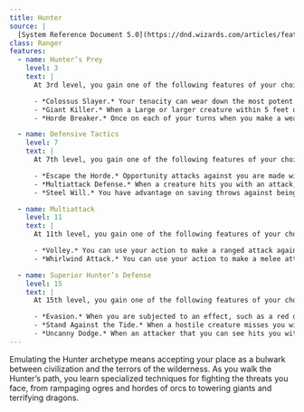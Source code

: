 ```yaml
---
title: Hunter
source: |
  [System Reference Document 5.0](https://dnd.wizards.com/articles/features/systems-reference-document-srd)
class: Ranger
features:
  - name: Hunter’s Prey
    level: 3
    text: |
      At 3rd level, you gain one of the following features of your choice.

      - *Colossus Slayer.* Your tenacity can wear down the most potent foes. When you hit a creature with a weapon attack, the creature takes an extra 1d8 damage if it’s below its hit point maximum. You can deal this extra damage only once per turn.
      - *Giant Killer.* When a Large or larger creature within 5 feet of you hits or misses you with an attack, you can use your reaction to attack that creature immediately after its attack, provided that you can see the creature.
      - *Horde Breaker.* Once on each of your turns when you make a weapon attack, you can make another attack with the same weapon against a different creature that is within 5 feet of the original target and within range of your weapon.

  - name: Defensive Tactics
    level: 7
    text: |
      At 7th level, you gain one of the following features of your choice.

      - *Escape the Horde.* Opportunity attacks against you are made with disadvantage.
      - *Multiattack Defense.* When a creature hits you with an attack, you gain a +4 bonus to AC against all subsequent attacks made by that creature for the rest of the turn.
      - *Steel Will.* You have advantage on saving throws against being frightened.

  - name: Multiattack
    level: 11
    text: |
      At 11th level, you gain one of the following features of your choice.

      - *Volley.* You can use your action to make a ranged attack against any number of creatures within 10 feet of a point you can see within your weapon’s range. You must have ammunition for each target, as normal, and you make a separate attack roll for each target.
      - *Whirlwind Attack.* You can use your action to make a melee attack against any number of creatures within 5 feet of you, with a separate attack roll for each target.

  - name: Superior Hunter’s Defense
    level: 15
    text: |
      At 15th level, you gain one of the following features of your choice.

      - *Evasion.* When you are subjected to an effect, such as a red dragon’s fiery breath or a lightning bolt spell, that allows you to make a Dexterity saving throw to take only half damage, you instead take no damage if you succeed on the saving throw, and only half damage if you fail.
      - *Stand Against the Tide.* When a hostile creature misses you with a melee attack, you can use your reaction to force that creature to repeat the same attack against another creature (other than itself) of your choice.
      - *Uncanny Dodge.* When an attacker that you can see hits you with an attack, you can use your reaction to halve the attack’s damage against you.
---
```


Emulating the Hunter archetype means accepting your place as a bulwark between civilization and the terrors of the wilderness. As you walk the Hunter’s path, you learn specialized techniques for fighting the threats you face, from rampaging ogres and hordes of orcs to towering giants and terrifying dragons.
